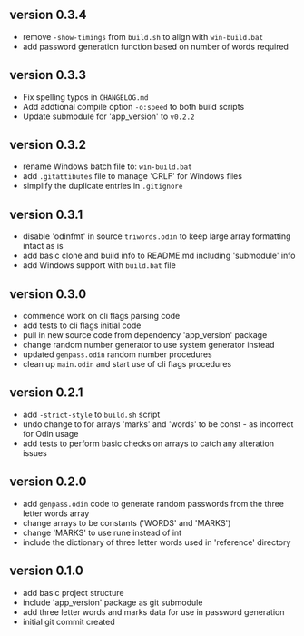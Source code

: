 ## version 0.3.4
- remove `-show-timings` from `build.sh` to align with `win-build.bat`
- add password generation function based on number of words required

## version 0.3.3
- Fix spelling typos in `CHANGELOG.md`
- Add addtional compile option `-o:speed` to both build scripts
- Update submodule for 'app_version' to `v0.2.2`

## version 0.3.2
- rename Windows batch file to: `win-build.bat`
- add `.gitattibutes` file to manage 'CRLF' for Windows files
- simplify the duplicate entries in `.gitignore`

## version 0.3.1
- disable 'odinfmt' in source `triwords.odin` to keep large array formatting intact as is
- add basic clone and build info to README.md including 'submodule' info
- add Windows support with `build.bat` file

## version 0.3.0
- commence work on cli flags parsing code
- add tests to cli flags initial code
- pull in new source code from dependency 'app_version' package
- change random number generator to use system generator instead
- updated `genpass.odin` random number procedures
- clean up `main.odin` and start use of cli flags procedures

## version 0.2.1
- add `-strict-style` to `build.sh` script
- undo change to for arrays 'marks' and 'words' to be const - as incorrect for Odin usage
- add tests to perform basic checks on arrays to catch any alteration issues

## version 0.2.0
- add `genpass.odin` code to generate random passwords from the three letter words array
- change arrays to be constants ('WORDS' and 'MARKS')
- change 'MARKS' to use rune instead of int
- include the dictionary of three letter words used in 'reference' directory

## version 0.1.0
- add basic project structure
- include 'app_version' package as git submodule
- add three letter words and marks data for use in password generation
- initial git commit created
